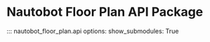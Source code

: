 # Nautobot Floor Plan API Package

::: nautobot_floor_plan.api
    options:
        show_submodules: True
